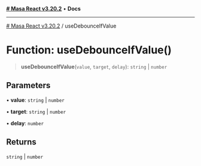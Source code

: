 [**# Masa React v3.20.2**](../README.md) • **Docs**

***

[# Masa React v3.20.2](../globals.md) / useDebounceIfValue

# Function: useDebounceIfValue()

> **useDebounceIfValue**(`value`, `target`, `delay`): `string` \| `number`

## Parameters

• **value**: `string` \| `number`

• **target**: `string` \| `number`

• **delay**: `number`

## Returns

`string` \| `number`
